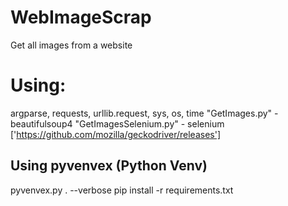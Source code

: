 # WebImageScrap
Get all images from a website

# Using:
argparse, requests, urllib.request, sys, os, time
"GetImages.py" - beautifulsoup4
"GetImagesSelenium.py" - selenium ['https://github.com/mozilla/geckodriver/releases']

## Using pyvenvex (Python Venv)
pyvenvex.py . --verbose
pip install -r requirements.txt
